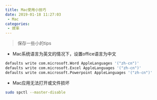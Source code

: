 ```yaml
---
title: Mac使用小技巧
date: 2019-01-18 11:27:03
 - Mac
categories:
 - 效率
---
```


> 保存一些小的tips

* Mac系统语言为英文的情况下，设置office语言为中文

```bash
defaults write com.microsoft.Word AppleLanguages '("zh-cn")'
defaults write com.microsoft.Excel AppleLanguages '("zh-cn")'
defaults write com.microsoft.Powerpoint AppleLanguages '("zh-cn")'
```

* Mac应用无法打开或文件损坏

```bash
sudo spctl --master-disable
```